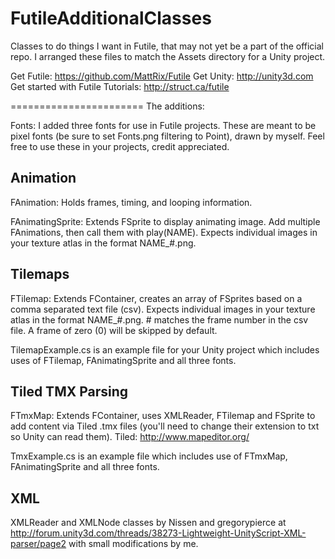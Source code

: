 FutileAdditionalClasses
=======================

Classes to do things I want in Futile, that may not yet be a part of the official repo. I arranged these files to match the Assets directory for a Unity project. 

Get Futile: https://github.com/MattRix/Futile
Get Unity: http://unity3d.com
Get started with Futile Tutorials: http://struct.ca/futile

=======================
The additions:

Fonts: I added three fonts for use in Futile projects. These are meant to be pixel fonts (be sure to set Fonts.png filtering to Point), drawn by myself. Feel free to use these in your projects, credit appreciated.

Animation
---------
FAnimation: Holds frames, timing, and looping information.

FAnimatingSprite: Extends FSprite to display animating image. Add multiple FAnimations, then call them with play(NAME). Expects individual images in your texture atlas in the format NAME_#.png.

Tilemaps
--------
FTilemap: Extends FContainer, creates an array of FSprites based on a comma separated text file (csv). Expects individual images in your texture atlas in the format NAME_#.png. # matches the frame number in the csv file. A frame of zero (0) will be skipped by default.

TilemapExample.cs is an example file for your Unity project which includes uses of FTilemap, FAnimatingSprite and all three fonts.


Tiled TMX Parsing
-----------------
FTmxMap: Extends FContainer, uses XMLReader, FTilemap and FSprite to add content via Tiled .tmx files (you'll need to change their extension to txt so Unity can read them). Tiled: http://www.mapeditor.org/ 

TmxExample.cs is an example file which includes use of FTmxMap, FAnimatingSprite and all three fonts.


XML
---
XMLReader and XMLNode classes by Nissen and gregorypierce at http://forum.unity3d.com/threads/38273-Lightweight-UnityScript-XML-parser/page2 with small modifications by me.

